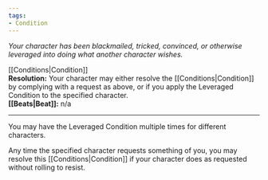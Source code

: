 ```yaml
---
tags:
- Condition
---
```


_Your character has been blackmailed, tricked, convinced, or otherwise leveraged into doing what another character wishes._

[[Conditions|Condition]]\
**Resolution:** Your character may either resolve the [[Conditions|Condition]] by complying with a request as above, or if you apply the Leveraged Condition to the specified character.\
**[[Beats|Beat]]:** n/a

---

You may have the Leveraged Condition multiple times for different characters.

Any time the specified character requests something of you, you may resolve this [[Conditions|Condition]] if your character does as requested without rolling to resist.